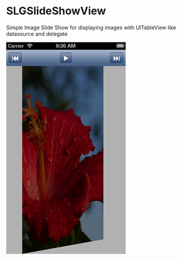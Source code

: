 SLGSlideShowView
================

Simple Image Slide Show for displaying images with UITableView like datasource and delegate



![Alt text](example/supportingFiles/screenShot.png "Optional title")

